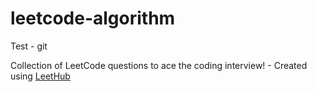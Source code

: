# leetcode-algorithm

Test - git

Collection of LeetCode questions to ace the coding interview! - Created using [LeetHub](https://github.com/QasimWani/LeetHub)
